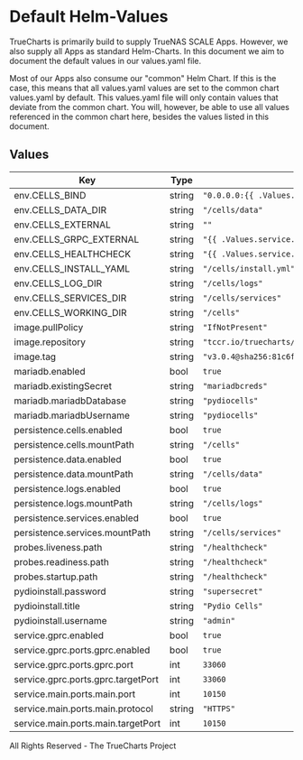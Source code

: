 # Default Helm-Values

TrueCharts is primarily build to supply TrueNAS SCALE Apps.
However, we also supply all Apps as standard Helm-Charts. In this document we aim to document the default values in our values.yaml file.

Most of our Apps also consume our "common" Helm Chart.
If this is the case, this means that all values.yaml values are set to the common chart values.yaml by default. This values.yaml file will only contain values that deviate from the common chart.
You will, however, be able to use all values referenced in the common chart here, besides the values listed in this document.

## Values

| Key | Type | Default | Description |
|-----|------|---------|-------------|
| env.CELLS_BIND | string | `"0.0.0.0:{{ .Values.service.main.ports.main.targetPort }}"` |  |
| env.CELLS_DATA_DIR | string | `"/cells/data"` |  |
| env.CELLS_EXTERNAL | string | `""` |  |
| env.CELLS_GRPC_EXTERNAL | string | `"{{ .Values.service.gprc.ports.gprc.targetPort }}"` |  |
| env.CELLS_HEALTHCHECK | string | `"{{ .Values.service.main.ports.main.targetPort }}"` |  |
| env.CELLS_INSTALL_YAML | string | `"/cells/install.yml"` |  |
| env.CELLS_LOG_DIR | string | `"/cells/logs"` |  |
| env.CELLS_SERVICES_DIR | string | `"/cells/services"` |  |
| env.CELLS_WORKING_DIR | string | `"/cells"` |  |
| image.pullPolicy | string | `"IfNotPresent"` |  |
| image.repository | string | `"tccr.io/truecharts/pydio-cells"` |  |
| image.tag | string | `"v3.0.4@sha256:81c6f8675ffc243af9ffab5a43da0ed50f33f0c153c352aad027127c3c0318ad"` |  |
| mariadb.enabled | bool | `true` |  |
| mariadb.existingSecret | string | `"mariadbcreds"` |  |
| mariadb.mariadbDatabase | string | `"pydiocells"` |  |
| mariadb.mariadbUsername | string | `"pydiocells"` |  |
| persistence.cells.enabled | bool | `true` |  |
| persistence.cells.mountPath | string | `"/cells"` |  |
| persistence.data.enabled | bool | `true` |  |
| persistence.data.mountPath | string | `"/cells/data"` |  |
| persistence.logs.enabled | bool | `true` |  |
| persistence.logs.mountPath | string | `"/cells/logs"` |  |
| persistence.services.enabled | bool | `true` |  |
| persistence.services.mountPath | string | `"/cells/services"` |  |
| probes.liveness.path | string | `"/healthcheck"` |  |
| probes.readiness.path | string | `"/healthcheck"` |  |
| probes.startup.path | string | `"/healthcheck"` |  |
| pydioinstall.password | string | `"supersecret"` |  |
| pydioinstall.title | string | `"Pydio Cells"` |  |
| pydioinstall.username | string | `"admin"` |  |
| service.gprc.enabled | bool | `true` |  |
| service.gprc.ports.gprc.enabled | bool | `true` |  |
| service.gprc.ports.gprc.port | int | `33060` |  |
| service.gprc.ports.gprc.targetPort | int | `33060` |  |
| service.main.ports.main.port | int | `10150` |  |
| service.main.ports.main.protocol | string | `"HTTPS"` |  |
| service.main.ports.main.targetPort | int | `10150` |  |

All Rights Reserved - The TrueCharts Project
